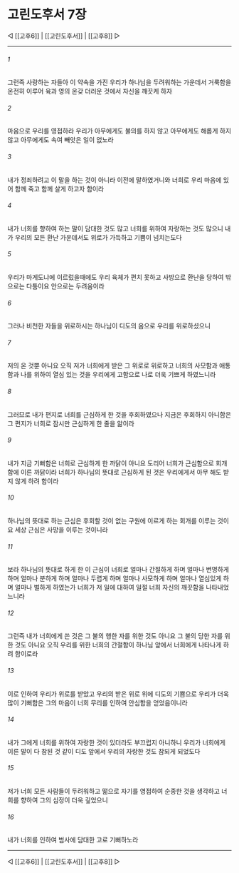 # 고린도후서 7장

◁ [[고후6]] | [[고린도후서]] | [[고후8]] ▷
***

###### 1
그런즉 사랑하는 자들아 이 약속을 가진 우리가 하나님을 두려워하는 가운데서 거룩함을 온전히 이루어 육과 영의 온갖 더러운 것에서 자신을 깨끗케 하자

###### 2
마음으로 우리를 영접하라 우리가 아무에게도 불의를 하지 않고 아무에게도 해롭게 하지 않고 아무에게도 속여 빼앗은 일이 없노라

###### 3
내가 정죄하려고 이 말을 하는 것이 아니라 이전에 말하였거니와 너희로 우리 마음에 있어 함께 죽고 함께 살게 하고자 함이라

###### 4
내가 너희를 향하여 하는 말이 담대한 것도 많고 너희를 위하여 자랑하는 것도 많으니 내가 우리의 모든 환난 가운데서도 위로가 가득하고 기쁨이 넘치는도다

###### 5
우리가 마게도냐에 이르렀을때에도 우리 육체가 편치 못하고 사방으로 환난을 당하여 밖으로는 다툼이요 안으로는 두려움이라

###### 6
그러나 비천한 자들을 위로하시는 하나님이 디도의 옴으로 우리를 위로하셨으니

###### 7
저의 온 것뿐 아니요 오직 저가 너희에게 받은 그 위로로 위로하고 너희의 사모함과 애통함과 나를 위하여 열심 있는 것을 우리에게 고함으로 나로 더욱 기쁘게 하였느니라

###### 8
그러므로 내가 편지로 너희를 근심하게 한 것을 후회하였으나 지금은 후회하지 아니함은 그 편지가 너희로 잠시만 근심하게 한 줄을 앎이라

###### 9
내가 지금 기뻐함은 너희로 근심하게 한 까닭이 아니요 도리어 너희가 근심함으로 회개함에 이른 까닭이라 너희가 하나님의 뜻대로 근심하게 된 것은 우리에게서 아무 해도 받지 않게 하려 함이라

###### 10
하나님의 뜻대로 하는 근심은 후회할 것이 없는 구원에 이르게 하는 회개를 이루는 것이요 세상 근심은 사망을 이루는 것이니라

###### 11
보라 하나님의 뜻대로 하게 한 이 근심이 너희로 얼마나 간절하게 하며 얼마나 변명하게 하며 얼마나 분하게 하며 얼마나 두렵게 하며 얼마나 사모하게 하며 얼마나 열심있게 하며 얼마나 벌하게 하였는가 너희가 저 일에 대하여 일절 너희 자신의 깨끗함을 나타내었느니라

###### 12
그런즉 내가 너희에게 쓴 것은 그 불의 행한 자를 위한 것도 아니요 그 불의 당한 자를 위한 것도 아니요 오직 우리를 위한 너희의 간절함이 하나님 앞에서 너희에게 나타나게 하려 함이로라

###### 13
이로 인하여 우리가 위로를 받았고 우리의 받은 위로 위에 디도의 기쁨으로 우리가 더욱 많이 기뻐함은 그의 마음이 너희 무리를 인하여 안심함을 얻었음이니라

###### 14
내가 그에게 너희를 위하여 자랑한 것이 있더라도 부끄럽지 아니하니 우리가 너희에게 이른 말이 다 참된 것 같이 디도 앞에서 우리의 자랑한 것도 참되게 되었도다

###### 15
저가 너희 모든 사람들이 두려워하고 떪으로 자기를 영접하여 순종한 것을 생각하고 너희를 향하여 그의 심정이 더욱 깊었으니

###### 16
내가 너희를 인하여 범사에 담대한 고로 기뻐하노라

***
◁ [[고후6]] | [[고린도후서]] | [[고후8]] ▷